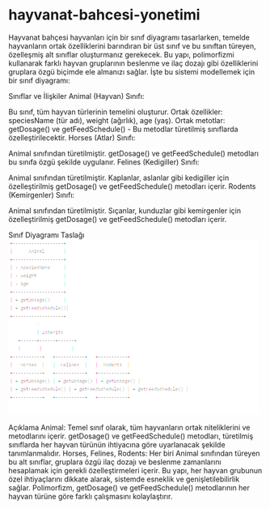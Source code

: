 # hayvanat-bahcesi-yonetimi

Hayvanat bahçesi hayvanları için bir sınıf diyagramı tasarlarken, temelde hayvanların ortak özelliklerini barındıran bir üst sınıf ve bu sınıftan türeyen, özelleşmiş alt sınıflar oluşturmanız gerekecek. Bu yapı, polimorfizmi kullanarak farklı hayvan gruplarının beslenme ve ilaç dozajı gibi özelliklerini gruplara özgü biçimde ele almanızı sağlar. İşte bu sistemi modellemek için bir sınıf diyagramı:

Sınıflar ve İlişkiler
Animal (Hayvan) Sınıfı:

Bu sınıf, tüm hayvan türlerinin temelini oluşturur.
Ortak özellikler: speciesName (tür adı), weight (ağırlık), age (yaş).
Ortak metotlar: getDosage() ve getFeedSchedule() - Bu metodlar türetilmiş sınıflarda özelleştirilecektir.
Horses (Atlar) Sınıfı:

Animal sınıfından türetilmiştir.
getDosage() ve getFeedSchedule() metodları bu sınıfa özgü şekilde uygulanır.
Felines (Kedigiller) Sınıfı:

Animal sınıfından türetilmiştir.
Kaplanlar, aslanlar gibi kedigiller için özelleştirilmiş getDosage() ve getFeedSchedule() metodları içerir.
Rodents (Kemirgenler) Sınıfı:

Animal sınıfından türetilmiştir.
Sıçanlar, kunduzlar gibi kemirgenler için özelleştirilmiş getDosage() ve getFeedSchedule() metodları içerir.








Sınıf Diyagramı Taslağı
![Sınıf Diyagramı Taslağı](class_diagram.png)


Açıklama
Animal: Temel sınıf olarak, tüm hayvanların ortak niteliklerini ve metodlarını içerir. getDosage() ve getFeedSchedule() metodları, türetilmiş sınıflarda her hayvan türünün ihtiyacına göre uyarlanacak şekilde tanımlanmalıdır.
Horses, Felines, Rodents: Her biri Animal sınıfından türeyen bu alt sınıflar, gruplara özgü ilaç dozajı ve beslenme zamanlarını hesaplamak için gerekli özelleştirmeleri içerir.
Bu yapı, her hayvan grubunun özel ihtiyaçlarını dikkate alarak, sistemde esneklik ve genişletilebilirlik sağlar. Polimorfizm, getDosage() ve getFeedSchedule() metodlarının her hayvan türüne göre farklı çalışmasını kolaylaştırır.


